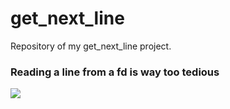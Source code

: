 # get_next_line
Repository of my get_next_line project.
### Reading a line from a fd is way too tedious
![](https://progress-bar.dev/125?title=Score)
